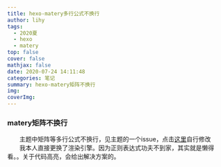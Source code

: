 ```yaml
---
title: hexo-matery多行公式不换行
author: lihy
tags:
  - 2020夏
  - hexo
  - matery
top: false
cover: false
mathjax: false
date: 2020-07-24 14:11:48
categories: 笔记
summary: hexo-matery矩阵不换行
img:
coverImg:
---
```


### matery矩阵不换行

&emsp;&emsp;主题中矩阵等多行公式不换行，见主题的一个issue，点击[这里](https://github.com/blinkfox/hexo-theme-matery/issues/119)自行修改  
&emsp;&emsp;我本人直接更换了渲染引擎。因为正则表达式功夫不到家，其实就是懒得看。。关于代码高亮，会给出解决方案的。  
